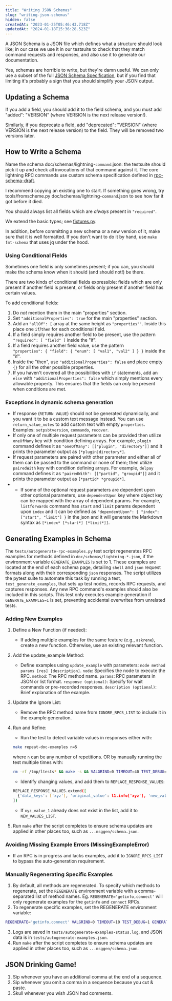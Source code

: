 ```yaml
---
title: "Writing JSON Schemas"
slug: "writing-json-schemas"
hidden: false
createdAt: "2023-01-25T05:46:43.718Z"
updatedAt: "2024-01-18T15:36:28.523Z"
---
```

A JSON Schema is a JSON file which defines what a structure should look like; in our case we use it in our testsuite to check that they match command requests and responses, and also use it to generate our documentation.

Yes, schemas are horrible to write, but they're damn useful.  We can only use a subset of the full [JSON Schema Specification](https://json-schema.org/), but if you find that limiting it's probably a sign that you should simplify your JSON output.

## Updating a Schema

If you add a field, you should add it to the field schema, and you must add "added": "VERSION" (where VERSION is the next release version!).

Similarly, if you deprecate a field, add "deprecated": "VERSION" (where VERSION is the next release version) to the field.  They will be removed two versions later.

## How to Write a Schema

Name the schema doc/schemas/lightning-`command`.json: the testsuite should pick it up and check all invocations of that command against it.
The core lightning RPC commands use custom schema specification defined in [rpc-schema-draft](https://github.com/ElementsProject/lightning/doc/rpc-schema-draft.json).

I recommend copying an existing one to start. If something goes wrong, try tools/fromscheme.py doc/schemas/lightning-`command`.json to see how far it got before it died.

You should always list all fields which are _always_ present in `"required"`.

We extend the basic types; see [fixtures.py](https://github.com/ElementsProject/lightning/tree/master/contrib/pyln-testing/pyln/testing/fixtures.py).

In addition, before committing a new schema or a new version of it, make sure that it is well formatted. If you don't want to do it by hand, use `make fmt-schema` that uses jq under the hood.

### Using Conditional Fields

Sometimes one field is only sometimes present; if you can, you should make the schema know when it should (and should not!) be there.

There are two kinds of conditional fields expressible: fields which are only present if another field is present, or fields only present if another field has certain values.

To add conditional fields:

1. Do _not_ mention them in the main "properties" section.
2. Set `"additionalProperties": true` for the main "properties" section.
3. Add an `"allOf": [` array at the same height as `"properties"'`.  Inside this place one `if`/`then` for each conditional field.
4. If a field simply requires another field to be present, use the pattern `"required": [ "field" ]` inside the "if".
5. If a field requires another field value, use the pattern  
   `"properties": { "field": { "enum": [ "val1", "val2" ] } }` inside the "if".
6. Inside the "then", use `"additionalProperties": false` and place empty `{}` for all the other possible properties.
7. If you haven't covered all the possibilities with `if` statements, add an `else` with `"additionalProperties": false` which simply mentions every allowable property.  This ensures that the fields can _only_ be present when conditions are met.

### Exceptions in dynamic schema generation

- If response (`RETURN VALUE`) should not be generated dynamically, and you want it to be a custom text message instead. You can use `return_value_notes` to add custom text with empty `properties`. Examples: `setpsbtversion`, `commando`, `recover`.
- If only one of multiple request parameters can be provided then utilize `oneOfMany`
   key with condition defining arrays. For example, `plugin` command defines it as
   `"oneOfMany": [["plugin", "directory"]]` and it prints the parameter output as
   `[*plugin|directory*]`.
- If request parameters are paired with other parameter and either all of them can be passed
   to the command or none of them; then utilize `pairedWith` key with condition defining arrays.
   For example, `delpay` command defines it as `"pairedWith": [["partid", "groupid"]]` 
   and it prints the parameter output as `[*partid* *groupid*]`.
- - If some of the optional request parameters are dependent upon other optional parameters,
   use `dependentUpon` key where object key can be mapped with the array of dependent params.
   For example, `listforwards` command has `start` and `limit` params dependent upon `index` and
   it can be defined as `"dependentUpon": { "index": ["start", "limit"] }` in the json and it will
   generate the Markdown syntax as `[*index* [*start*] [*limit*]]`.

## Generating Examples in Schema
The `tests/autogenerate-rpc-examples.py` test script regenerates RPC examples for methods defined
in `doc/schemas/lightning-*.json`, if the environment variable `GENERATE_EXAMPLES` is set to 1.
These examples are located at the end of each schema page, detailing `shell` and `json` request
formats along with their corresponding `json` responses. The script utilizes the pytest suite to
automate this task by running a test, `test_generate_examples`, that sets up test nodes, records
RPC requests, and captures responses. Any new RPC command's examples should also be included in
this scripts. This test only executes example generation if `GENERATE_EXAMPLES=1` is set,
preventing accidental overwrites from unrelated tests.

### Adding New Examples
1. Define a New Function (if needed):
	- If adding multiple examples for the same feature (e.g., `askrene`), create a new function. Otherwise, use an existing relevant function.
2. Add the update_example Method:
	- Define examples using `update_example` with parameters: `node method params [res] [description]`.
	`node`: Specifies the node to execute the RPC.
	`method`: The RPC method name.
	`params`: RPC parameters in JSON or list format.
	`response (optional)`: Specify for wait commands or pre-recorded responses.
	`description (optional)`: Brief explanation of the example.
3. Update the Ignore List:
	- Remove the RPC method name from `IGNORE_RPCS_LIST` to include it in the example generation.
4. Run and Refine:
	- Run the test to detect variable values in responses either with:
	
	```bash
	make repeat-doc-examples n=5
	```

	where `n` can be any number of repetitions. OR by manually running the test multiple times with:

	```bash
	rm -rf /tmp/ltests* && make -s && VALGRIND=0 TIMEOUT=40 TEST_DEBUG=1 GENERATE_EXAMPLES=1 pytest -vvv -s tests/autogenerate-rpc-examples.py
	```

	- Identify changing values, and add them to `REPLACE_RESPONSE_VALUES`:
	```bash
	REPLACE_RESPONSE_VALUES.extend([
      {'data_keys': ['xyz'], 'original_value': l1.info['xyz'], 'new_value': NEW_VALUES_LIST['xyz_value_1']}
   ])
	```
	- If `xyz_value_1` already does not exist in the list, add it to `NEW_VALUES_LIST`.
4. Run `make` after the script completes to ensure schema updates are applied in other places too, such as `...msggen/schema.json`.


### Avoiding Missing Example Errors (MissingExampleError)
   - If an RPC is in progress and lacks examples, add it to `IGNORE_RPCS_LIST` to bypass the auto-generation requirement.


### Manually Regenerating Specific Examples
1. By default, all methods are regenerated. To specify which methods to regenerate, set the `REGENERATE`
environment variable with a comma-separated list of method names. Eg. `REGENERATE='getinfo,connect'` will
only regenerate examples for the `getinfo` and `connect` RPCs.
2. To regenerate specific examples, set the REGENERATE environment variable:
```bash
REGENERATE='getinfo,connect' VALGRIND=0 TIMEOUT=10 TEST_DEBUG=1 GENERATE_EXAMPLES=1 pytest -vvv -s tests/autogenerate-rpc-examples.py
```
3. Logs are saved in `tests/autogenerate-examples-status.log`, and JSON data is in `tests/autogenerate-examples.json`.
4. Run `make` after the script completes to ensure schema updates are applied in other places too, such as `...msggen/schema.json`.


## JSON Drinking Game!

1. Sip whenever you have an additional comma at the end of a sequence.
2. Sip whenever you omit a comma in a sequence because you cut & paste.
3. Skull whenever you wish JSON had comments.

